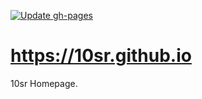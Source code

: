 [![Update gh-pages](https://github.com/10sr/10sr.github.io/actions/workflows/update-gh-pages.yaml/badge.svg)](https://github.com/10sr/10sr.github.io/actions/workflows/update-gh-pages.yaml)

<https://10sr.github.io>
================

10sr Homepage.

